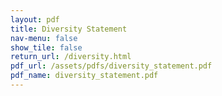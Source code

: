 ```yaml
---
layout: pdf
title: Diversity Statement
nav-menu: false
show_tile: false
return_url: /diversity.html
pdf_url: /assets/pdfs/diversity_statement.pdf
pdf_name: diversity_statement.pdf
---
```



